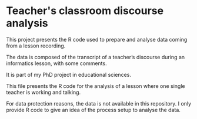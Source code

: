 # Teacher's classroom discourse analysis

This project presents the R code used to prepare and analyse data coming from a lesson recording.

The data is composed of the transcript of a teacher’s discourse during an informatics lesson, with some comments.

It is part of my PhD project in educational sciences.

This file presents the R code for the analysis of a lesson where one single teacher is working and talking.

For data protection reasons, the data is not available in this repository. I only provide R code to give an idea of the process setup to analyse the data.